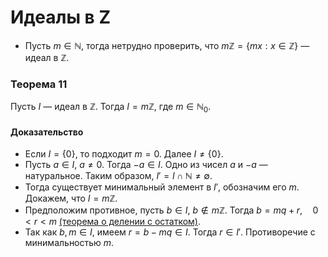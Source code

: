 # Идеалы в Z

+ Пусть $m \in \mathbb{N}$, тогда нетрудно проверить, что
  $m\mathbb{Z} = \{mx : x \in \mathbb{Z}\}$ — идеал в $\mathbb{Z}$.

### **Теорема 11**

Пусть $I$ — идеал в $\mathbb{Z}$. Тогда $I = m\mathbb{Z}$, где $m \in \mathbb{N}_0$.

#### **Доказательство**

+ Если $I = \{0\}$, то подходит $m = 0$.
  Далее $I \neq \{0\}$.
+ Пусть $a \in I$, $a \neq 0$. Тогда $-a \in I$. Одно из чисел $a$ и $-a$ — натуральное. Таким образом, $I' = I \cap \mathbb{N} \neq \emptyset$.
+ Тогда существует минимальный элемент в $I'$, обозначим его $m$. Докажем, что $I = m\mathbb{Z}$.
+ Предположим противное, пусть $b \in I$, $b \not\in m\mathbb{Z}$. Тогда
  $b = mq + r, \quad 0 < r < m$ [(теорема о делении с остатком)](01.md#теорема-1).
+ Так как $b, m \in I$, имеем $r = b - mq \in I$. Тогда $r \in I'$. Противоречие с минимальностью $m$.
